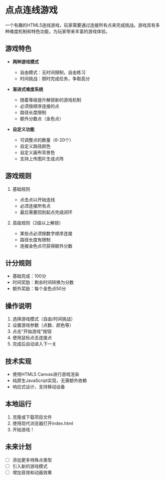 # 点点连线游戏

一个有趣的HTML5连线游戏，玩家需要通过连接所有点来完成挑战。游戏具有多种难度机制和特色功能，为玩家带来丰富的游戏体验。

## 游戏特色

- **两种游戏模式**
  - 自由模式：无时间限制，自由练习
  - 时间挑战：限时完成任务，争取高分

- **渐进式难度系统**
  - 随着等级提升解锁新的游戏机制
  - 必须按顺序连接的点
  - 路径长度限制
  - 额外分数点（金色点）

- **自定义功能**
  - 可调整点的数量（6-20个）
  - 自定义路径颜色
  - 自定义画布背景色
  - 支持上传图片生成点阵

## 游戏规则

1. 基础规则
   - 点击点以开始连线
   - 必须连接所有点
   - 最后需要回到起点完成闭环

2. 高级规则（2级以上解锁）
   - 某些点必须按数字顺序连接
   - 路径长度有限制
   - 连接金色点可获得额外分数

## 计分规则

- 基础完成：100分
- 时间奖励：剩余时间转换为分数
- 额外奖励：每个金色点50分

## 操作说明

1. 选择游戏模式（自由/时间挑战）
2. 设置游戏参数（点数、颜色等）
3. 点击"开始游戏"按钮
4. 使用鼠标点击连接点
5. 完成后自动进入下一关

## 技术实现

- 使用HTML5 Canvas进行游戏渲染
- 纯原生JavaScript实现，无需额外依赖
- 响应式设计，支持移动设备

## 本地运行

1. 克隆或下载项目文件
2. 使用现代浏览器打开index.html
3. 开始游戏！

## 未来计划

- [ ] 添加更多特殊点类型
- [ ] 引入新的游戏模式
- [ ] 增加音效和动画效果